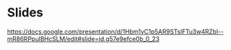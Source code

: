 # Slides

https://docs.google.com/presentation/d/1Hbm1yC1p5AR9STsIFTu3w4RZbl--mR86RPpuIBHcSLM/edit#slide=id.g57e9efce0b_0_23